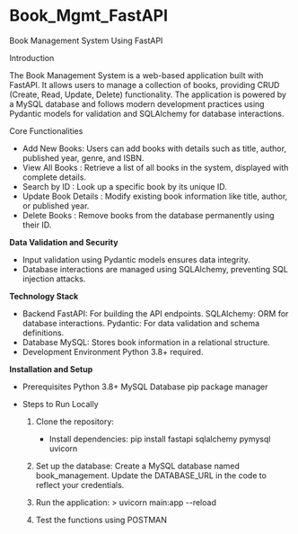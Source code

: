 # Book_Mgmt_FastAPI

Book Management System Using FastAPI


Introduction

The Book Management System is a web-based application built with FastAPI. It allows users to manage a collection of books, providing CRUD (Create, Read, Update, Delete) functionality. The application is powered by a MySQL database and follows modern development practices using Pydantic models for validation and SQLAlchemy for database interactions.



Core Functionalities

- Add New Books: Users can add books with details such as title, author, published year, genre, and ISBN.
- View All Books : Retrieve a list of all books in the system, displayed with complete details.
- Search by ID : Look up a specific book by its unique ID.
- Update Book Details : Modify existing book information like title, author, or published year.
- Delete Books : Remove books from the database permanently using their ID.



__Data Validation and Security__

- Input validation using Pydantic models ensures data integrity.
- Database interactions are managed using SQLAlchemy, preventing SQL injection attacks.



__Technology Stack__

- Backend FastAPI: For building the API endpoints. SQLAlchemy: ORM for database interactions. Pydantic: For data validation and schema definitions.
- Database MySQL: Stores book information in a relational structure.
- Development Environment Python 3.8+ required.



__Installation and Setup__

- Prerequisites Python 3.8+ MySQL Database pip package manager

- Steps to Run Locally

  1. Clone the repository:

      - Install dependencies: pip install fastapi sqlalchemy pymysql uvicorn

  2. Set up the database: Create a MySQL database named book_management. Update the DATABASE_URL in the code to reflect your credentials.

  3. Run the application: > uvicorn main:app --reload

  4. Test the functions using POSTMAN
 
     
